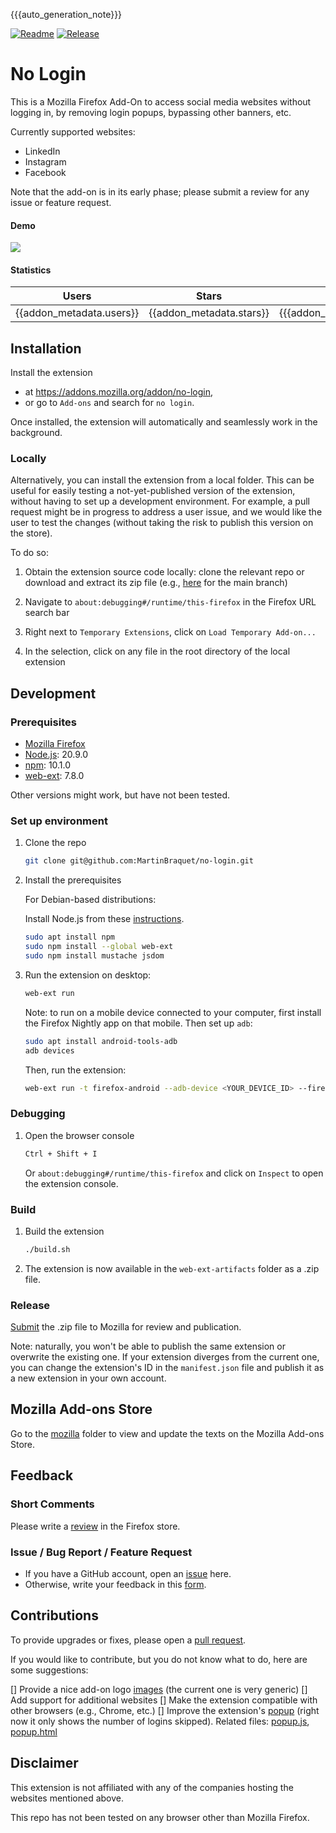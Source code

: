 {{{auto_generation_note}}}

[![Readme](https://github.com/MartinBraquet/no-login/actions/workflows/readme_build.yaml/badge.svg)](https://github.com/MartinBraquet/no-login/actions/workflows/readme_build.yaml)
[![Release](https://github.com/MartinBraquet/no-login/actions/workflows/release.yaml/badge.svg)](https://github.com/MartinBraquet/no-login/actions/workflows/release.yaml)

# No Login

This is a Mozilla Firefox Add-On to access social media websites without logging in, by removing login popups, bypassing other banners, etc.

Currently supported websites:
- LinkedIn
- Instagram
- Facebook


Note that the add-on is in its early phase; please submit a review for any issue or feature request.

#### Demo

![](https://github.com/MartinBraquet/no-login/blob/main/demo/demo.gif?raw=true)

#### Statistics

|        **Users**         |        **Stars**         |         **Reviews**          |
|:------------------------:|:------------------------:|:----------------------------:|
| {{addon_metadata.users}} | {{addon_metadata.stars}} | {{{addon_metadata.reviews}}} |

## Installation

Install the extension

* at https://addons.mozilla.org/addon/no-login,
* or go to `Add-ons` and search for `no login`.

Once installed, the extension will automatically and seamlessly work in the background.

### Locally

Alternatively, you can install the extension from a local folder.
This can be useful for easily testing a not-yet-published version of the extension, without having to set up
a development environment. For example, a pull request might be in progress to address a user issue, and we would like the user
to test the changes (without taking the risk to publish this version on the store).

To do so:

1. Obtain the extension source code locally: clone the relevant repo or download and extract its zip file (e.g., [here](https://github.com/MartinBraquet/no-login/archive/main.zip) for the main branch)

2. Navigate to `about:debugging#/runtime/this-firefox` in the Firefox URL search bar

3. Right next to `Temporary Extensions`, click on `Load Temporary Add-on...`

4. In the selection, click on any file in the root directory of the local extension


## Development

### Prerequisites

* [Mozilla Firefox](https://www.mozilla.org/firefox/new/)
* [Node.js](https://nodejs.org/en/download/): 20.9.0
* [npm](https://www.npmjs.com/get-npm): 10.1.0
* [web-ext](https://extensionworkshop.com/documentation/develop/getting-started-with-web-ext/): 7.8.0

Other versions might work, but have not been tested.

### Set up environment

1. Clone the repo

   ```sh
   git clone git@github.com:MartinBraquet/no-login.git
    ```

2. Install the prerequisites

   For Debian-based distributions:

   Install Node.js from these [instructions](https://deb.nodesource.com/).

   ```sh
   sudo apt install npm
   sudo npm install --global web-ext
   sudo npm install mustache jsdom
   ```

3. Run the extension on desktop:
   ```sh
   web-ext run
   ```
   Note: to run on a mobile device connected to your computer, first install the Firefox Nightly app on that mobile. Then set up `adb`:
   ```sh
   sudo apt install android-tools-adb
   adb devices
   ```
    Then, run the extension:
    ```sh
    web-ext run -t firefox-android --adb-device <YOUR_DEVICE_ID> --firefox-apk org.mozilla.fenix
    ```

### Debugging

1. Open the browser console

   ```sh
   Ctrl + Shift + I
   ```
   Or `about:debugging#/runtime/this-firefox` and click on `Inspect` to open the extension console.

### Build

1. Build the extension

   ```sh
   ./build.sh
   ```

2. The extension is now available in the `web-ext-artifacts` folder as a .zip file.

### Release

[Submit](https://addons.mozilla.org) the .zip file to Mozilla for review and publication.

Note: naturally, you won't be able to publish the same extension or overwrite the existing one.
If your extension diverges from the current one, you can change the extension's ID in the `manifest.json` file and publish
it as a new extension in your own account.

## Mozilla Add-ons Store

Go to the [mozilla](mozilla) folder to view and update the texts on the Mozilla Add-ons Store.

## Feedback

### Short Comments
Please write a [review](https://addons.mozilla.org/addon/no-login/reviews/) in the Firefox store.

### Issue / Bug Report / Feature Request
- If you have a GitHub account, open an <a href="https://github.com/MartinBraquet/no-login/issues">issue</a> here.
- Otherwise, write your feedback in this  <a href="https://forms.gle/c87fsmy3tG1MmJaLA">form</a>.

## Contributions

To provide upgrades or fixes, please open a [pull request](https://github.com/MartinBraquet/no-login/pulls).

If you would like to contribute, but you do not know what to do, here are some suggestions:

[] Provide a nice add-on logo [images](images) (the current one is very generic)
[] Add support for additional websites
[] Make the extension compatible with other browsers (e.g., Chrome, etc.)
[] Improve the extension's [popup](https://developer.mozilla.org/en-US/docs/Mozilla/Add-ons/WebExtensions/user_interface/Popups) (right now it only shows the number of logins skipped). Related files: [popup.js](popup.js), [popup.html](popup.html)

## Disclaimer

This extension is not affiliated with any of the companies hosting the websites mentioned above.

This repo has not been tested on any browser other than Mozilla Firefox.

